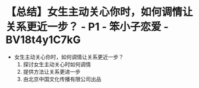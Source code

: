 # 【总结】女生主动关心你时，如何调情让关系更近一步？ - P1 - 笨小子恋爱 - BV18t4y1C7kG

-   女生主动关心你时，如何调情让关系更近一步？
    1.  探讨女生主动关心时如何调情
    2.  提供方法让关系更进一步
    3.  由北京中国文化传播有限公司出品